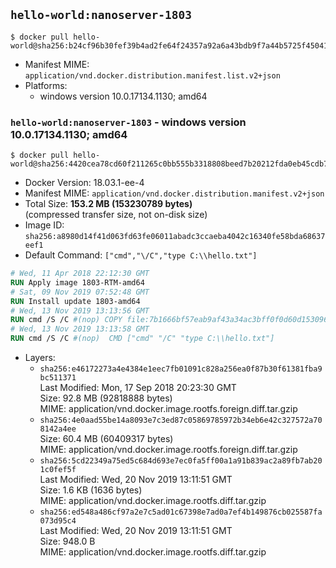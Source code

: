 ## `hello-world:nanoserver-1803`

```console
$ docker pull hello-world@sha256:b24cf96b30fef39b4ad2fe64f24357a92a6a43bdb9f7a44b5725f450414a965b
```

-	Manifest MIME: `application/vnd.docker.distribution.manifest.list.v2+json`
-	Platforms:
	-	windows version 10.0.17134.1130; amd64

### `hello-world:nanoserver-1803` - windows version 10.0.17134.1130; amd64

```console
$ docker pull hello-world@sha256:4420cea78cd60f211265c0bb555b3318808beed7b20212fda0eb45cdb7141027
```

-	Docker Version: 18.03.1-ee-4
-	Manifest MIME: `application/vnd.docker.distribution.manifest.v2+json`
-	Total Size: **153.2 MB (153230789 bytes)**  
	(compressed transfer size, not on-disk size)
-	Image ID: `sha256:a8980d14f41d063fd63fe06011abadc3ccaeba4042c16340fe58bda68637eef1`
-	Default Command: `["cmd","\/C","type C:\\hello.txt"]`

```dockerfile
# Wed, 11 Apr 2018 22:12:30 GMT
RUN Apply image 1803-RTM-amd64
# Sat, 09 Nov 2019 07:52:48 GMT
RUN Install update 1803-amd64
# Wed, 13 Nov 2019 13:13:56 GMT
RUN cmd /S /C #(nop) COPY file:7b1666bf57eab9af43a34ac3bff0f0d60d153096912881d488e2dd82ff129a57 in C: 
# Wed, 13 Nov 2019 13:13:58 GMT
RUN cmd /S /C #(nop)  CMD ["cmd" "/C" "type C:\\hello.txt"]
```

-	Layers:
	-	`sha256:e46172273a4e4384e1eec7fb01091c828a256ea0f87b30f61381fba9bc511371`  
		Last Modified: Mon, 17 Sep 2018 20:23:30 GMT  
		Size: 92.8 MB (92818888 bytes)  
		MIME: application/vnd.docker.image.rootfs.foreign.diff.tar.gzip
	-	`sha256:4e0aad55be14a8093e7c3ed87c05869785972b34eb6e42c327572a708142a4ee`  
		Size: 60.4 MB (60409317 bytes)  
		MIME: application/vnd.docker.image.rootfs.foreign.diff.tar.gzip
	-	`sha256:5cd22349a75ed5c684d693e7ec0fa5ff00a1a91b839ac2a89fb7ab201c0fef5f`  
		Last Modified: Wed, 20 Nov 2019 13:11:51 GMT  
		Size: 1.6 KB (1636 bytes)  
		MIME: application/vnd.docker.image.rootfs.diff.tar.gzip
	-	`sha256:ed548a486cf97a2e7c5ad01c67398e7ad0a7ef4b149876cb025587fa073d95c4`  
		Last Modified: Wed, 20 Nov 2019 13:11:51 GMT  
		Size: 948.0 B  
		MIME: application/vnd.docker.image.rootfs.diff.tar.gzip
